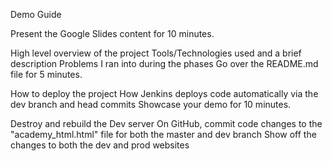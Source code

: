 Demo Guide

Present the Google Slides content for 10 minutes.

High level overview of the project
Tools/Technologies used and a brief description
Problems I ran into during the phases
Go over the README.md file for 5 minutes.

How to deploy the project
How Jenkins deploys code automatically via the dev branch and head commits
Showcase your demo for 10 minutes.

Destroy and rebuild the Dev server
On GitHub, commit code changes to the "academy_html.html" file for both the master and dev branch
Show off the changes to both the dev and prod websites
